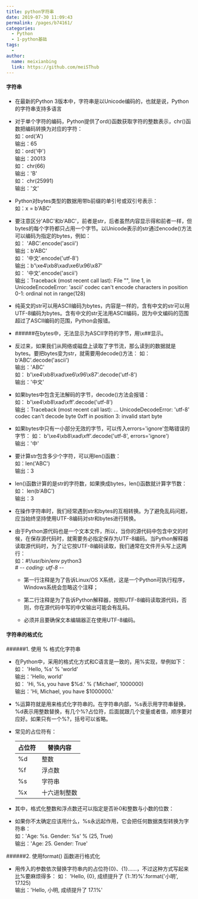 ```yaml
---
title: python字符串
date: 2019-07-30 11:09:43
permalink: /pages/b74161/
categories:
  - Python
  - 1-python基础
tags:
  - 
author: 
  name: meixianbing
  link: https://github.com/meiSThub
---
```

#### 字符串
- 在最新的Python 3版本中，字符串是以Unicode编码的，也就是说，Python的字符串支持多语言
- 对于单个字符的编码，Python提供了ord()函数获取字符的整数表示，chr()函数把编码转换为对应的字符：</br>
  如：ord('A')</br>
  输出：65</br>
  如：ord('中')</br>
  输出：20013</br>
  如： chr(66)</br>
  输出：'B'</br>
  如： chr(25991)</br>
  输出：'文'
- Python对bytes类型的数据用带b前缀的单引号或双引号表示：</br>
  如：x = b'ABC'
- 要注意区分'ABC'和b'ABC'，前者是str，后者虽然内容显示得和前者一样，但bytes的每个字符都只占用一个字节。以Unicode表示的str通过encode()方法可以编码为指定的bytes，例如：</br>
  如： 'ABC'.encode('ascii')</br>
输出：b'ABC'</br>
如： '中文'.encode('utf-8')</br>
输出：b'\xe4\xb8\xad\xe6\x96\x87'</br>
如： '中文'.encode('ascii')</br>
输出：Traceback (most recent call last):
  File "<stdin>", line 1, in <module>
UnicodeEncodeError: 'ascii' codec can't encode characters in position 0-1: ordinal not in range(128)

- 纯英文的str可以用ASCII编码为bytes，内容是一样的，含有中文的str可以用UTF-8编码为bytes。含有中文的str无法用ASCII编码，因为中文编码的范围超过了ASCII编码的范围，Python会报错。
- ######在bytes中，无法显示为ASCII字符的字节，用\x##显示。
- 反过来，如果我们从网络或磁盘上读取了字节流，那么读到的数据就是bytes。要把bytes变为str，就需要用decode()方法：
  如： b'ABC'.decode('ascii')</br>
  输出：'ABC'</br>
  如： b'\xe4\xb8\xad\xe6\x96\x87'.decode('utf-8')</br>
  输出：'中文'</br>
- 如果bytes中包含无法解码的字节，decode()方法会报错：</br>
如： b'\xe4\xb8\xad\xff'.decode('utf-8')</br>
输出：Traceback (most recent call last):
  ...
UnicodeDecodeError: 'utf-8' codec can't decode byte 0xff in position 3: invalid start byte

- 如果bytes中只有一小部分无效的字节，可以传入errors='ignore'忽略错误的字节：
  如： b'\xe4\xb8\xad\xff'.decode('utf-8', errors='ignore')</br>
输出：'中'

- 要计算str包含多少个字符，可以用len()函数：</br>
  如：len('ABC')</br>
输出：3

- len()函数计算的是str的字符数，如果换成bytes，len()函数就计算字节数：</br>
 如： len(b'ABC')</br>
输出：3
- 在操作字符串时，我们经常遇到str和bytes的互相转换。为了避免乱码问题，应当始终坚持使用UTF-8编码对str和bytes进行转换。
- 由于Python源代码也是一个文本文件，所以，当你的源代码中包含中文的时候，在保存源代码时，就需要务必指定保存为UTF-8编码。当Python解释器读取源代码时，为了让它按UTF-8编码读取，我们通常在文件开头写上这两行：</br>
如：\#!/usr/bin/env python3</br>
   \# -*- coding: utf-8 -*-
   - 第一行注释是为了告诉Linux/OS X系统，这是一个Python可执行程序，Windows系统会忽略这个注释；

   - 第二行注释是为了告诉Python解释器，按照UTF-8编码读取源代码，否则，你在源代码中写的中文输出可能会有乱码。
   - 必须并且要确保文本编辑器正在使用UTF-8编码。
#### 字符串的格式化
######1. 使用 % 格式化字符串
 - 在Python中，采用的格式化方式和C语言是一致的，用%实现，举例如下：</br>
    如： 'Hello, %s' % 'world'</br>
  输出：'Hello, world'</br>
    如： 'Hi, %s, you have $%d.' % ('Michael', 1000000)</br>
  输出：'Hi, Michael, you have $1000000.'</br>

  - %运算符就是用来格式化字符串的。在字符串内部，%s表示用字符串替换，%d表示用整数替换，有几个%?占位符，后面就跟几个变量或者值，顺序要对应好。如果只有一个%?，括号可以省略。
  - 常见的占位符有：

    | 占位符 | 替换内容     |
    | ------ | ------------ |
    | %d     | 整数         |
    | %f     | 浮点数       |
    | %s     | 字符串       |
    | %x     | 十六进制整数 |

  - 其中，格式化整数和浮点数还可以指定是否补0和整数与小数的位数：
  - 如果你不太确定应该用什么，%s永远起作用，它会把任何数据类型转换为字符串：</br>
   如：'Age: %s. Gender: %s' % (25, True)</br>
  输出：'Age: 25. Gender: True'

######2. 使用format() 函数进行格式化
- 用传入的参数依次替换字符串内的占位符{0}、{1}……，不过这种方式写起来比%要麻烦得多：
 如： 'Hello, {0}, 成绩提升了 {1:.1f}%'.format('小明', 17.125)</br>
输出：'Hello, 小明, 成绩提升了 17.1%'
